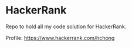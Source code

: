 # HackerRank
Repo to hold all my code solution for HackerRank.

Profile: https://www.hackerrank.com/hchong
